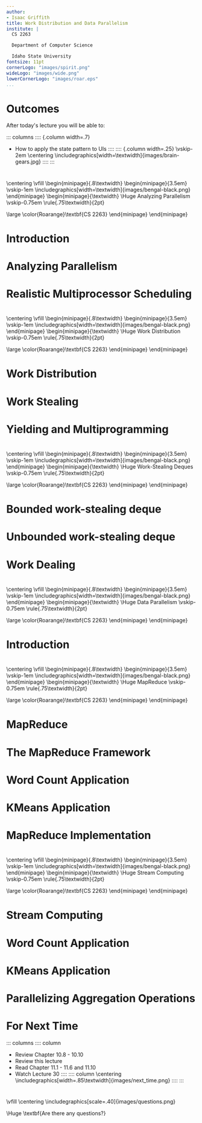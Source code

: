 ```yaml
---
author:
- Isaac Griffith
title: Work Distribution and Data Parallelism
institute: |
  CS 2263

  Department of Computer Science

  Idaho State University
fontsize: 11pt
cornerLogo: "images/spirit.png"
wideLogo: "images/wide.png"
lowerCornerLogo: "images/roar.eps"
...
```


# Outcomes

After today's lecture you will be able to:

::: columns
:::: {.column width=.7}
* How to apply the state pattern to UIs
::::
:::: {.column width=.25}
\vskip-2em
\centering
\includegraphics[width=\textwidth]{images/brain-gears.jpg}
::::
:::

#

\centering
\vfill
\begin{minipage}{.8\textwidth}
\begin{minipage}{3.5em}
\vskip-1em
\includegraphics[width=\textwidth]{images/bengal-black.png}
\end{minipage}
\begin{minipage}{\textwidth}
\Huge Analyzing Parallelism
\vskip-0.75em
\rule{.75\textwidth}{2pt}

\large \color{Roarange}\textbf{CS 2263}
\end{minipage}
\end{minipage}

# Introduction

# Analyzing Parallelism

# Realistic Multiprocessor Scheduling

#

\centering
\vfill
\begin{minipage}{.8\textwidth}
\begin{minipage}{3.5em}
\vskip-1em
\includegraphics[width=\textwidth]{images/bengal-black.png}
\end{minipage}
\begin{minipage}{\textwidth}
\Huge Work Distribution
\vskip-0.75em
\rule{.75\textwidth}{2pt}

\large \color{Roarange}\textbf{CS 2263}
\end{minipage}
\end{minipage}

# Work Distribution

# Work Stealing

# Yielding and Multiprogramming

#

\centering
\vfill
\begin{minipage}{.8\textwidth}
\begin{minipage}{3.5em}
\vskip-1em
\includegraphics[width=\textwidth]{images/bengal-black.png}
\end{minipage}
\begin{minipage}{\textwidth}
\Huge Work-Stealing Deques
\vskip-0.75em
\rule{.75\textwidth}{2pt}

\large \color{Roarange}\textbf{CS 2263}
\end{minipage}
\end{minipage}

# Bounded work-stealing deque

# Unbounded work-stealing deque

# Work Dealing

#

\centering
\vfill
\begin{minipage}{.8\textwidth}
\begin{minipage}{3.5em}
\vskip-1em
\includegraphics[width=\textwidth]{images/bengal-black.png}
\end{minipage}
\begin{minipage}{\textwidth}
\Huge Data Parallelism
\vskip-0.75em
\rule{.75\textwidth}{2pt}

\large \color{Roarange}\textbf{CS 2263}
\end{minipage}
\end{minipage}

# Introduction

#

\centering
\vfill
\begin{minipage}{.8\textwidth}
\begin{minipage}{3.5em}
\vskip-1em
\includegraphics[width=\textwidth]{images/bengal-black.png}
\end{minipage}
\begin{minipage}{\textwidth}
\Huge MapReduce
\vskip-0.75em
\rule{.75\textwidth}{2pt}

\large \color{Roarange}\textbf{CS 2263}
\end{minipage}
\end{minipage}

# MapReduce

# The MapReduce Framework

# Word Count Application

# KMeans Application

# MapReduce Implementation

#

\centering
\vfill
\begin{minipage}{.8\textwidth}
\begin{minipage}{3.5em}
\vskip-1em
\includegraphics[width=\textwidth]{images/bengal-black.png}
\end{minipage}
\begin{minipage}{\textwidth}
\Huge Stream Computing
\vskip-0.75em
\rule{.75\textwidth}{2pt}

\large \color{Roarange}\textbf{CS 2263}
\end{minipage}
\end{minipage}

# Stream Computing

# Word Count Application

# KMeans Application

# Parallelizing Aggregation Operations

# For Next Time

::: columns
:::: column
* Review Chapter 10.8 - 10.10
* Review this lecture
* Read Chapter 11.1 - 11.6 and 11.10
* Watch Lecture 30
::::
:::: column
\centering
\includegraphics[width=.85\textwidth]{images/next_time.png}
::::
:::

#

\vfill
\centering
\includegraphics[scale=.40]{images/questions.png}

\Huge \textbf{Are there any questions?}

